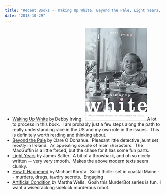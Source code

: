 ```yaml
---
title: "Recent Books -- Waking Up White, Beyond the Pale, Light Years, Koryta, Murderbot"
date: "2018-10-29"
---
```


- [Waking Up White](https://www.amazon.com/Waking-Up-White-Finding-Myself-ebook/dp/B00HZZ1JD0) by Debby Irving.  [![](images/wuw-200x300.jpg)](http://theludwigs.com/2018/10/recent-books-waking-up-white-beyond-the-pale-light-years-koryta-murderbot/wuw/)A lot to process in this book.  I am probably just a few steps along the path to really understanding race in the US and my own role in the issues.  This is definitely worth reading and thinking about.
- [Beyond the Pale](https://www.amazon.com/Beyond-Pale-World-Spies-Mystery-ebook/dp/B075W2V7GP) by Clare O'Donahue.  Pleasant little detective jaunt set mostly in Ireland.  An appealing couple of main characters.  The MacGuffin is a little forced, but the chase for it has some fun parts.
- [Light Years](https://www.amazon.com/Light-Years-Vintage-International-Salter-ebook/dp/B004G8PIOA) by James Salter.  A bit of a throwback, and oh so nicely written -- very very smooth.  Makes the above modern texts seem clunky.
- [How It Happened](https://www.amazon.com/How-Happened-Michael-Koryta-ebook/dp/B075CRZZRC) by Michael Koryta.  Solid thriller set in coastal Maine -- murders, drugs, tawdry secrets.  Engaging
- [Artificial Condition](https://www.amazon.com/Artificial-Condition-Murderbot-Martha-Wells-ebook/dp/B075DGHHQL) by Martha Wells.  Gosh this MurderBot series is fun.  I want a wisecracking sidekick murderous robot.
